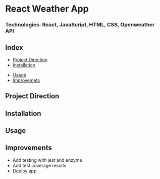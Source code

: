 # React Weather App

### Technologies: React, JavaScript, HTML, CSS, Openweather API

## Index
* [Project Direction](#Project)
* [Installation](#Install)
<!-- * [Npm Testing](#Npmtest) -->
* [Usage](#Usage)
* [Improvemets](#Improvements)

## <a name="Project">Project Direction</a>

## <a name="Install">Installation</a>

<!-- ## <a name="Npmtest">Npm Testing</a> -->

## <a name="Usage">Usage</a>

## <a name="Improvements">Improvements</a>
* Add testing with jest and enzyme
* Add test coverage results
* Deploy app
